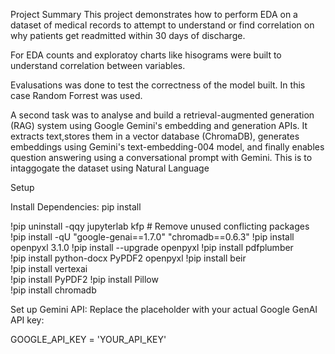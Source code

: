 
Project Summary This project demonstrates how to perform EDA on a dataset of medical records to attempt to understand or find correlation on why patients get readmitted within 30 days of discharge.

For EDA counts and exploratoy charts like hisograms were built to understand correlation between variables.

Evalusations was done to test the correctness of the model built. In this case Random Forrest was used.

A second task was to analyse and build a retrieval-augmented generation (RAG) system using Google Gemini's embedding and generation APIs. It extracts text,stores them in a vector database (ChromaDB), generates embeddings using Gemini's text-embedding-004 model, and finally enables question answering using a conversational prompt with Gemini. This is to intaggogate the dataset using Natural Language

Setup

Install Dependencies: pip install

!pip uninstall -qqy jupyterlab kfp  # Remove unused conflicting packages
!pip install -qU "google-genai==1.7.0" "chromadb==0.6.3"
!pip install openpyxl 3.1.0
!pip install --upgrade openpyxl
!pip install pdfplumber      
!pip install python-docx PyPDF2 openpyxl
!pip install beir      
!pip install vertexai      
!pip install PyPDF2
!pip install Pillow  
!pip install chromadb 

Set up Gemini API: Replace the placeholder with your actual Google GenAI API key:

GOOGLE_API_KEY = 'YOUR_API_KEY'



